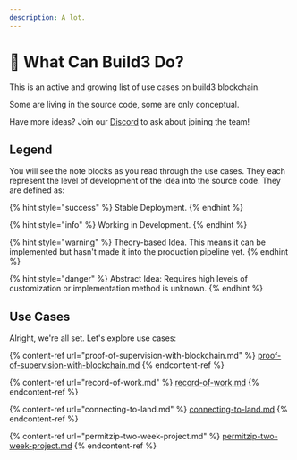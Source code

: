 ```yaml
---
description: A lot.
---
```


# 🔭 What Can Build3 Do?

This is an active and growing list of use cases on build3 blockchain.&#x20;

Some are living in the source code, some are only conceptual.&#x20;

Have more ideas? Join our [Discord](https://discord.com/invite/jJhp58PFA2) to ask about joining the team!

## Legend

You will see the note blocks as you read through the use cases. They each represent the level of development of the idea into the source code. They are defined as:

{% hint style="success" %}
Stable Deployment.&#x20;
{% endhint %}

{% hint style="info" %}
Working in Development.
{% endhint %}

{% hint style="warning" %}
Theory-based Idea. This means it can be implemented but hasn't made it into the production pipeline yet.
{% endhint %}

{% hint style="danger" %}
Abstract Idea: Requires high levels of customization or implementation method is unknown.
{% endhint %}

## Use Cases

Alright, we're all set. Let's explore use cases:

{% content-ref url="proof-of-supervision-with-blockchain.md" %}
[proof-of-supervision-with-blockchain.md](proof-of-supervision-with-blockchain.md)
{% endcontent-ref %}

{% content-ref url="record-of-work.md" %}
[record-of-work.md](record-of-work.md)
{% endcontent-ref %}

{% content-ref url="connecting-to-land.md" %}
[connecting-to-land.md](connecting-to-land.md)
{% endcontent-ref %}

{% content-ref url="permitzip-two-week-project.md" %}
[permitzip-two-week-project.md](permitzip-two-week-project.md)
{% endcontent-ref %}
